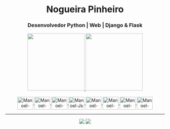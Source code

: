 <div align="center">
  
# Nogueira Pinheiro
### Desenvolvedor Python | Web | Django & Flask

</div>

<div align="center">
  <a href="https://github.com/nogueiraxt">
  <img height="180em" src="https://github-readme-stats.vercel.app/api?username=nogueiraxt&show_icons=true&theme=dracula&include_all_commits=true&count_private=true"/>
  <img height="180em" src="https://github-readme-stats.vercel.app/api/top-langs/?username=nogueiraxt&layout=compact&langs_count=7&theme=dracula"/>
</div>

<div align="center" style="display: inline_block"><br>
  <img align="center" alt="Manoel-Python" height="40" width="50" src="https://cdn.jsdelivr.net/gh/devicons/devicon/icons/python/python-original.svg">
  <img align="center" alt="Manoel-Django" height="40" width="50" src="https://cdn.jsdelivr.net/gh/devicons/devicon/icons/django/django-plain.svg">
  <img align="center" alt="Manoel-Flask" height="40" width="50" src="https://cdn.jsdelivr.net/gh/devicons/devicon/icons/flask/flask-original.svg">
  <img align="center" alt="Manoel-Js" height="40" width="50" src="https://cdn.jsdelivr.net/gh/devicons/devicon/icons/javascript/javascript-plain.svg">
  <img align="center" alt="Manoel-React" height="40" width="50" src="https://cdn.jsdelivr.net/gh/devicons/devicon/icons/react/react-original.svg">
  <img align="center" alt="Manoel-HTML" height="40" width="50" src="https://cdn.jsdelivr.net/gh/devicons/devicon/icons/html5/html5-original.svg">
  <img align="center" alt="Manoel-CSS" height="40" width="50" src="https://cdn.jsdelivr.net/gh/devicons/devicon/icons/css3/css3-original.svg">
  <img align="center" alt="Manoel-MySQL" height="40" width="50" src="https://cdn.jsdelivr.net/gh/devicons/devicon/icons/mysql/mysql-original-wordmark.svg">
</div>

---

<div align="center"> 
  <a href="https://www.linkedin.com/in/nogueira-pinheiro/" target="_blank"><img src="https://img.shields.io/badge/LinkedIn-0077B5?style=for-the-badge&logo=linkedin&logoColor=white" target="_blank"></a>
  <a href="mailto:nogueira.xt@gmail.com"><img src="https://img.shields.io/badge/Gmail-D14836?style=for-the-badge&logo=gmail&logoColor=white" target="_blank"></a>
</div>
